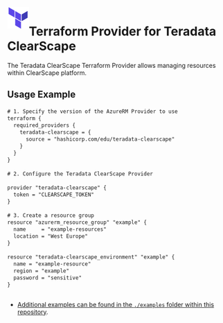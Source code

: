 <a href="https://terraform.io">
    <img src=".github/tf.png" alt="Terraform logo" title="Terraform" align="left" height="50" />
</a>

# Terraform Provider for Teradata ClearScape

The Teradata ClearScape Terraform Provider allows managing resources within ClearScape platform.

## Usage Example

```hcl
# 1. Specify the version of the AzureRM Provider to use
terraform {
  required_providers {
    teradata-clearscape = {
      source = "hashicorp.com/edu/teradata-clearscape"
    }
  }
}

# 2. Configure the Teradata ClearScape Provider

provider "teradata-clearscape" {
  token = "CLEARSCAPE_TOKEN"
}

# 3. Create a resource group
resource "azurerm_resource_group" "example" {
  name     = "example-resources"
  location = "West Europe"
}

resource "teradata-clearscape_environment" "example" {
  name = "example-resource"
  region = "example"
  password = "sensitive"
}


```

* [Additional examples can be found in the `./examples` folder within this repository](https://github.com/teradata/terraform-provider-teradata-clearscape/tree/main/examples).